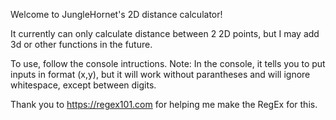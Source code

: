 Welcome to JungleHornet's 2D distance calculator!

It currently can only calculate distance between 2 2D points, but I may add 3d or other functions in the future.

To use, follow the console intructions.
Note: In the console, it tells you to put inputs in format (x,y), but it will work without parantheses and will ignore whitespace, except between digits.

Thank you to https://regex101.com for helping me make the RegEx for this.
